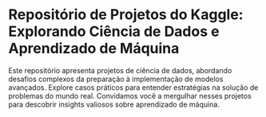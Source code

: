 # Repositório de Projetos do Kaggle: Explorando Ciência de Dados e Aprendizado de Máquina

Este repositório apresenta projetos de ciência de dados, abordando desafios complexos da preparação à implementação de modelos avançados. Explore casos práticos para entender estratégias na solução de problemas do mundo real. Convidamos você a mergulhar nesses projetos para descobrir insights valiosos sobre aprendizado de máquina.